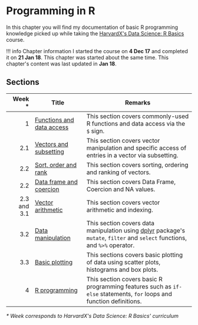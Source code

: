 # Programming in R
In this chapter you will find my documentation of basic R programming knowledge picked up while taking the [HarvardX's Data Science: R Basics](https://courses.edx.org/courses/course-v1:HarvardX+PH125.1x+2T2017/course/) course.

!!! info Chapter information
    I started the course on **4 Dec 17** and completed it on **21 Jan 18**. This chapter was started about the same time. This chapter's content was last updated in **Jan 18**.

## Sections
Week * | Title | Remarks
--: | -- | --
1 | [Functions and data access](./functions/) | This section covers commonly-used R functions and data access via the `$` sign.
2.1 | [Vectors and subsetting](./vectors/) | This section covers vector manipulation and specific access of entries in a vector via subsetting.
2.2 | [Sort, order and rank](./vector-manipulation/) | This section covers sorting, ordering and ranking of vectors.
2.2 | [Data frame and coercion](./data-frame/) | This section covers Data Frame, Coercion and NA values.
2.3 and 3.1 | [Vector arithmetic](./vector-arithmetic/) | This section covers vector arithmetic and indexing.
3.2 | [Data manipulation](./data-manipulation/) | This section covers data manipulation using [dplyr](https://cran.r-project.org/web/packages/dplyr/README.html) package's `mutate`, `filter` and `select` functions, and `%>%` operator.
3.3 | [Basic plotting](./basic-plotting/) | This sections covers basic plotting of data using scatter plots, histograms and box plots.
4 | [R programming](./r-programming/) | This section covers basic R programming features such as `if-else` statements, `for` loops and function definitions.

_* Week corresponds to HarvardX's Data Science: R Basics' curriculum_
